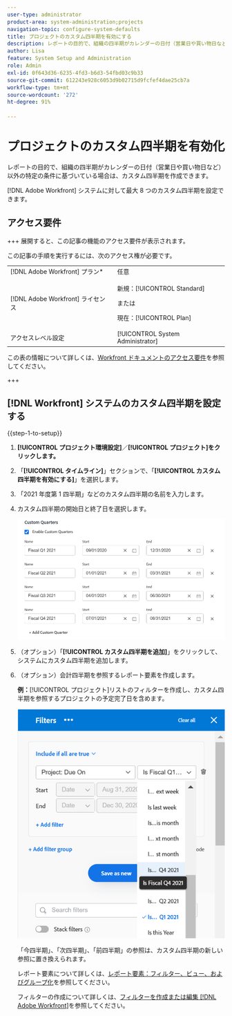 ```yaml
---
user-type: administrator
product-area: system-administration;projects
navigation-topic: configure-system-defaults
title: プロジェクトのカスタム四半期を有効にする
description: レポートの目的で、組織の四半期がカレンダーの日付（営業日や買い物日など）以外の特定の条件に基づいている場合は、カスタム四半期を作成できます。
author: Lisa
feature: System Setup and Administration
role: Admin
exl-id: 0f643d36-6235-4fd3-b6d3-54fbd03c9b33
source-git-commit: 612243e928c6053d9b02715d9fcfef4dae25cb7a
workflow-type: tm+mt
source-wordcount: '272'
ht-degree: 91%

---
```


# プロジェクトのカスタム四半期を有効化

<!--Audited: 11/2024-->

レポートの目的で、組織の四半期がカレンダーの日付（営業日や買い物日など）以外の特定の条件に基づいている場合は、カスタム四半期を作成できます。

[!DNL Adobe Workfront] システムに対して最大 8 つのカスタム四半期を設定できます。

## アクセス要件

+++ 展開すると、この記事の機能のアクセス要件が表示されます。

この記事の手順を実行するには、次のアクセス権が必要です。

<table style="table-layout:auto"> 
 <col> 
 <col> 
 <tbody> 
  <tr> 
   <td role="rowheader">[!DNL Adobe Workfront] プラン*</td> 
   <td>任意</td> 
  </tr> 
  <tr> 
   <td role="rowheader">[!DNL Adobe Workfront] ライセンス</td> 
   <td><p>新規：[!UICONTROL Standard]</p>
   または
   <p>現在：[!UICONTROL Plan]</p>
   </td> 
  </tr> 
  <tr> 
   <td role="rowheader">アクセスレベル設定</td> 
   <td>[!UICONTROL System Administrator]</td>
  </tr> 
 </tbody> 
</table>

この表の情報について詳しくは、[Workfront ドキュメントのアクセス要件](/help/quicksilver/administration-and-setup/add-users/access-levels-and-object-permissions/access-level-requirements-in-documentation.md)を参照してください。

+++

## [!DNL Workfront] システムのカスタム四半期を設定する

{{step-1-to-setup}}

1. **[!UICONTROL プロジェクト環境設定]**／**[!UICONTROL プロジェクト]をクリックします。**

1. 「**[!UICONTROL タイムライン]**」セクションで、「**[!UICONTROL カスタム四半期を有効にする]**」を選択します。

1. 「2021 年度第 1 四半期」などのカスタム四半期の名前を入力します。
1. カスタム四半期の開始日と終了日を選択します。

   ![ カスタム四半期 ](assets/custom-quarters-nwe.png)

1. （オプション）「**[!UICONTROL カスタム四半期を追加]**」をクリックして、システムにカスタム四半期を追加します。
1. （オプション）会計四半期を参照するレポート要素を作成します。

   **例：**[!UICONTROL プロジェクト]リストのフィルターを作成し、カスタム四半期を参照するプロジェクトの予定完了日を含めます。

   ![ カスタム四半期を使用したプロジェクトフィルター ](assets/example-of-project-filter-with-custom-quarters.png)

   「今四半期」、「次四半期」、「前四半期」の参照は、カスタム四半期の新しい参照に置き換えられます。

   レポート要素について詳しくは、[レポート要素：フィルター、ビュー、およびグループ化](../../../reports-and-dashboards/reports/reporting-elements/reporting-elements-filters-views-groupings.md)を参照してください。

   フィルターの作成について詳しくは、[フィルターを作成または編集 [!DNL Adobe Workfront]](../../../reports-and-dashboards/reports/reporting-elements/create-filters.md)を参照してください。
